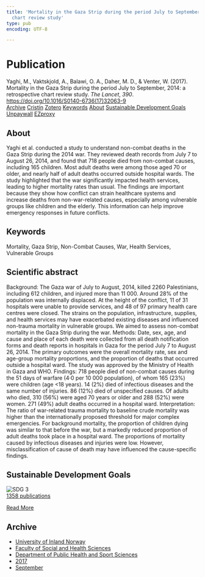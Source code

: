 ```yaml
---
title: 'Mortality in the Gaza Strip during the period July to September, 2014: a retrospective
  chart review study'
type: pub
encoding: UTF-8

---
```

<h1>Publication</h1>
<article id="csl-bib-container-IVGPUREF" class="csl-bib-container">
  <div class="csl-bib-body"> <div class="csl-entry">Yaghi, M., Vaktskjold, A., Balawi, O. A., Daher, M. D., &#38; Venter, W. (2017). Mortality in the Gaza Strip during the period July to September, 2014: a retrospective chart review study. <i>The Lancet</i>, <i>390</i>. <a href="https://doi.org/10.1016/S0140-6736(17)32063-9">https://doi.org/10.1016/S0140-6736(17)32063-9</a></div> </div>
  <div class="csl-bib-buttons">
    <a href="#taxonomy-article-IVGPUREF" alt="archive" class="csl-bib-button">Archive</a>
    <a href="https://app.cristin.no/results/show.jsf?id=1490771" alt="Cristin" class="csl-bib-button">Cristin</a>
    <a href="http://zotero.org/groups/5881554/items/IVGPUREF" alt="Zotero" class="csl-bib-button">Zotero</a>
    <a href="#keywords-article-IVGPUREF" alt="keywords" class="csl-bib-button">Keywords</a>
    <a href="#about-article-IVGPUREF" alt="about_pub" class="csl-bib-button">About</a>
    <a href="#sdg-article-IVGPUREF" alt="sdg" class="csl-bib-button">Sustainable Development Goals</a>
    <a href="http://www.thelancet.com/article/S0140673617320639/pdf" alt="Unpaywall" class="csl-bib-button">Unpaywall</a>
    <a href="http://www.thelancet.com/article/S0140673617320639/pdf" alt="EZproxy" class="csl-bib-button">EZproxy</a>
  </div>
  <div id="csl-bib-meta-container-IVGPUREF"></div>
</article>
<div id="csl-bib-meta-IVGPUREF" class="csl-bib-meta">
  <article id="about-article-IVGPUREF" class="about_pub-article">
    <h1>About</h1>
    Yaghi et al. conducted a study to understand non-combat deaths in the Gaza Strip during the 2014 war. They reviewed death records from July 7 to August 26, 2014, and found that 718 people died from non-combat causes, including 165 children. Most adult deaths were among those aged 70 or older, and nearly half of adult deaths occurred outside hospital wards. The study highlighted that the war significantly impacted health services, leading to higher mortality rates than usual. The findings are important because they show how conflict can strain healthcare systems and increase deaths from non-war-related causes, especially among vulnerable groups like children and the elderly. This information can help improve emergency responses in future conflicts.
  </article>
  <article id="keywords-article-IVGPUREF" class="keywords-article">
    <h1>Keywords</h1>
    Mortality, Gaza Strip, Non-Combat Causes, War, Health Services, Vulnerable Groups
  </article>
  <article id="abstract-article-IVGPUREF" class="abstract-article">
    <h1>Scientific abstract</h1>
    Background: The Gaza war of July to August, 2014, killed 2260 Palestinians, including 612 children, and injured more 
than 11 000. Around 28% of the population was internally displaced. At the height of the conflict, 11 of 31 hospitals 
were unable to provide services, and 48 of 97 primary health care centres were closed. The strains on the population, 
infrastructure, supplies, and health services may have exacerbated existing diseases and influenced non-trauma 
mortality in vulnerable groups. We aimed to assess non-combat mortality in the Gaza Strip during the war. 
Methods: Date, sex, age, and cause and place of each death were collected from all death notification forms and death 
reports in hospitals in Gaza for the period July 7 to August 26, 2014. The primary outcomes were the overall mortality 
rate, sex and age-group mortality proportions, and the proportion of deaths that occurred outside a hospital ward. 
The study was approved by the Ministry of Health in Gaza and WHO. 
Findings: 718 people died of non-combat causes during the 51 days of warfare (4·0 per 10 000 population), of whom 
165 (23%) were children (age <18 years). 14 (2%) died of infectious diseases and the same number of injuries. 86 (12%) 
died of unspecified causes. Of adults who died, 310 (56%) were aged 70 years or older and 288 (52%) were women. 
271 (49%) adult deaths occurred in a hospital ward. 
Interpretation: The ratio of war-related trauma mortality to baseline crude mortality was higher than the internationally 
proposed threshold for major complex emergencies. For background mortality, the proportion of children dying was 
similar to that before the war, but a markedly reduced proportion of adult deaths took place in a hospital ward. 
The proportions of mortality caused by infectious diseases and injuries were low. However, misclassification of cause 
of death may have influenced the cause-specific findings.
  </article>
  <article id="sdg-article-IVGPUREF" class="sdg-article">
    <h1>Sustainable Development Goals</h1>
    <div class="sdg-container"><div id="sdg3" class="sdg">
        <img src="{{< params subfolder >}}images/sdg/sdg03_en.png" class="image" alt="SDG 3">
        <div class="sdg-overlay">
          <a href="{{< params subfolder >}}en/archive/?sdg=3#archive" class="sdg-publication-count"><span>1358</span> publications</a>
          <p><a href="https://sdgs.un.org/goals/goal3" class="sdg-read-more">Read More</a></p>
        </div>
      </div></div>
  </article>
  <article id="taxonomy-article-IVGPUREF" class="taxonomy-article">
    <h1>Archive</h1>
    <ul>
      <li><a href="{{< params subfolder >}}en/archive/?key=3DCRN523">University of Inland Norway</a></li>
      <li><a href="{{< params subfolder >}}en/archive/?key=IDKFS3MX">Faculty of Social and Health Sciences</a></li>
      <li><a href="{{< params subfolder >}}en/archive/?key=FJXE3Z8X">Department of Public Health and Sport Sciences</a></li>
      <li><a href="{{< params subfolder >}}en/archive/?key=Y3QE4BPW">2017</a></li>
      <li><a href="{{< params subfolder >}}en/archive/?key=N69K8GBV">September</a></li>
    </ul>
  </article>
</div>
